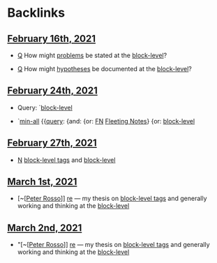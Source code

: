 
# Backlinks
## [February 16th, 2021](<February 16th, 2021.md>)
- [Q](<Q.md>) How might [problems](<problems.md>) be stated at the [block-level](<block-level.md>)?

- [Q](<Q.md>) How might [hypotheses](<hypotheses.md>) be documented at the [block-level](<block-level.md>)?

## [February 24th, 2021](<February 24th, 2021.md>)
- Query: `[block-level](<block-level.md>)

- `[min-all](<min-all.md>) {{[query](<query.md>): {and: {or: [FN](<FN.md>) [Fleeting Notes](<Fleeting Notes.md>)} {or: [block-level](<block-level.md>)

## [February 27th, 2021](<February 27th, 2021.md>)
- [N](<N.md>) [block-level tags](<block-level tags.md>) and [block-level](<block-level.md>)

## [March 1st, 2021](<March 1st, 2021.md>)
- [~[[Peter Rosso](<~[[Peter Rosso.md>)]] [re](((u9YdnOIa6))) — my thesis on [block-level tags](<block-level tags.md>) and generally working and thinking at the [block-level](<block-level.md>)

## [March 2nd, 2021](<March 2nd, 2021.md>)
- "[~[[Peter Rosso](<~[[Peter Rosso.md>)]] [re](((u9YdnOIa6))) — my thesis on [block-level tags](<block-level tags.md>) and generally working and thinking at the [block-level](<block-level.md>)

